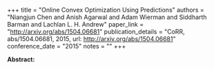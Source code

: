 +++
title = "Online Convex Optimization Using Predictions"
authors = "Niangjun Chen and Anish Agarwal and Adam Wierman and Siddharth Barman and Lachlan L. H. Andrew"
paper_link = "http://arxiv.org/abs/1504.06681"
publication_details = "CoRR, abs/1504.06681, 2015, url: http://arxiv.org/abs/1504.06681"
conference_date = "2015"
notes = ""
+++

<b>Abstract:</b>
